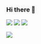 ### Hi there 👋

<img src="https://github-readme-stats.vercel.app/api?username=EdwardSanglayGarcia&show_icons=true"/>

<img src="https://github-readme-stats.vercel.app/api/top-langs?username=EdwardSanglayGarcia"/>

<img src="https://github-readme-streak-stats.herokuapp.com/?user=EdwardSanglayGarcia"/>

[![](https://img.shields.io/badge/linkedin-%230077B5.svg?style=for-the-badge&logo=linkedin)](https://www.linkedin.com/in/edward-garcia-752844125/)
